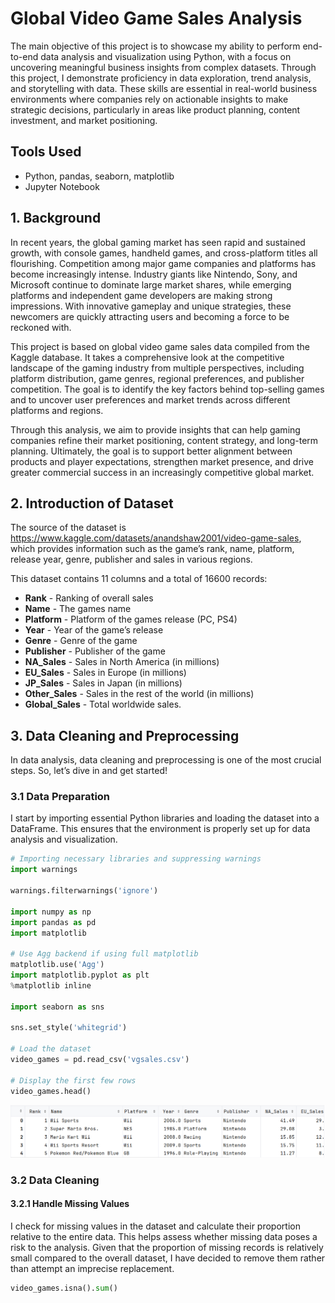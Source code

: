 # Global Video Game Sales Analysis
The main objective of this project is to showcase my ability to perform end-to-end data analysis and visualization using Python, with a focus on uncovering meaningful business insights from complex datasets.
Through this project, I demonstrate proficiency in data exploration, trend analysis, and storytelling with data.
These skills are essential in real-world business environments where companies rely on actionable insights to make strategic decisions, particularly in areas like product planning, content investment, and market positioning.

## Tools Used
- Python, pandas, seaborn, matplotlib
- Jupyter Notebook

## 1. Background
In recent years, the global gaming market has seen rapid and sustained growth, with console games, handheld games, and cross-platform titles all flourishing. Competition among major game companies and platforms has become increasingly intense. Industry giants like Nintendo, Sony, and Microsoft continue to dominate large market shares, while emerging platforms and independent game developers are making strong impressions. With innovative gameplay and unique strategies, these newcomers are quickly attracting users and becoming a force to be reckoned with. 

This project is based on global video game sales data compiled from the Kaggle database. It takes a comprehensive look at the competitive landscape of the gaming industry from multiple perspectives, including platform distribution, game genres, regional preferences, and publisher competition. The goal is to identify the key factors behind top-selling games and to uncover user preferences and market trends across different platforms and regions. 

Through this analysis, we aim to provide insights that can help gaming companies refine their market positioning, content strategy, and long-term planning. Ultimately, the goal is to support better alignment between products and player expectations, strengthen market presence, and drive greater commercial success in an increasingly competitive global market. 

## 2. Introduction of Dataset
The source of the dataset is https://www.kaggle.com/datasets/anandshaw2001/video-game-sales, which provides information such as the game’s rank, name, platform, release year, genre, publisher and sales in various regions.

This dataset contains 11 columns and a total of 16600 records:
- **Rank** - Ranking of overall sales
- **Name** - The games name
- **Platform** - Platform of the games release (PC, PS4)
- **Year** - Year of the game’s release
- **Genre** - Genre of the game
- **Publisher** - Publisher of the game
- **NA_Sales** - Sales in North America (in millions)
- **EU_Sales** - Sales in Europe (in millions)
- **JP_Sales** - Sales in Japan (in millions)
- **Other_Sales** - Sales in the rest of the world (in millions)
- **Global_Sales** - Total worldwide sales.

## 3. Data Cleaning and Preprocessing
In data analysis, data cleaning and preprocessing is one of the most crucial steps. So, let’s dive in and get started!
### 3.1 Data Preparation
I start by importing essential Python libraries and loading the dataset into a DataFrame. This ensures that the environment is properly set up for data analysis and visualization.

```python
# Importing necessary libraries and suppressing warnings
import warnings

warnings.filterwarnings('ignore')

import numpy as np
import pandas as pd
import matplotlib

# Use Agg backend if using full matplotlib
matplotlib.use('Agg')
import matplotlib.pyplot as plt
%matplotlib inline

import seaborn as sns

sns.set_style('whitegrid')

# Load the dataset
video_games = pd.read_csv('vgsales.csv')

# Display the first few rows
video_games.head()
```
![alt text](assets/data_overview.png)

### 3.2 Data Cleaning
#### 3.2.1 Handle Missing Values
I check for missing values in the dataset and calculate their proportion relative to the entire data. This helps assess whether missing data poses a risk to the analysis. Given that the proportion of missing records is relatively small compared to the overall dataset, I have decided to remove them rather than attempt an imprecise replacement.
```python
video_games.isna().sum()
```
